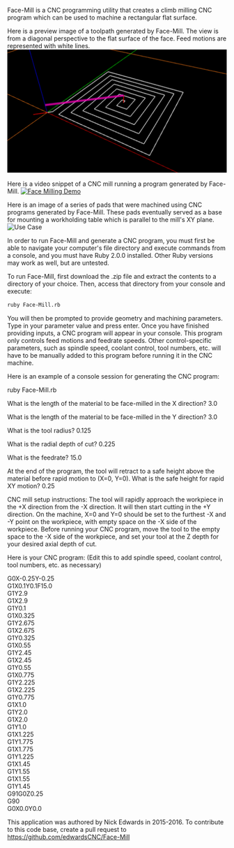 Face-Mill is a CNC programming utility that creates a climb milling CNC program which can be used to machine a rectangular flat surface.

Here is a preview image of a toolpath generated by Face-Mill. The view is from a diagonal perspective to the flat surface of the face. Feed motions are represented with white lines.
![Toolpath Preview](/Toolpath-Preview.png)

Here is a video snippet of a CNC mill running a program generated by Face-Mill. 
[![Face Milling Demo](http://img.youtube.com/vi/xK7AqyGdtgA/0.jpg)](https://youtu.be/xK7AqyGdtgA)

Here is an image of a series of pads that were machined using CNC programs generated by Face-Mill. These pads eventually served as a base for mounting a workholding table which is parallel to the mill's XY plane.
![Use Case](/Use-Case.png)

In order to run Face-Mill and generate a CNC program, you must first be able to navigate your computer's file directory and execute commands from a console, and you must have Ruby 2.0.0 installed. Other Ruby versions may work as well, but are untested.

To run Face-Mill, first download the .zip file and extract the contents to a directory of your choice. Then, access that directory from your console and execute:

```bash
ruby Face-Mill.rb
```

You will then be prompted to provide geometry and machining parameters. Type in your parameter value and press enter. Once you have finished providing inputs, a CNC program will appear in your console. This program only controls feed motions and feedrate speeds. Other control-specific parameters, such as spindle speed, coolant control, tool numbers, etc. will have to be manually added to this program before running it in the CNC machine.

Here is an example of a console session for generating the CNC program:

ruby Face-Mill.rb

What is the length of the material to be face-milled in the X direction?
3.0

What is the length of the material to be face-milled in the Y direction?
3.0

What is the tool radius?
0.125

What is the radial depth of cut?
0.225

What is the feedrate?
15.0

At the end of the program, the tool will retract to a safe height above the material before rapid motion to (X=0, Y=0).
What is the safe height for rapid XY motion?
0.25

CNC mill setup instructions: The tool will rapidly approach the workpiece in the +X direction from the -X direction. It will then start cutting in the +Y direction. On the machine, X=0 and Y=0 should be set to the furthest -X and -Y point on the workpiece, with empty space on the -X side of the workpiece. Before running your CNC program, move the tool to the empty space to the -X side of the workpiece, and set your tool at the Z depth for your desired axial depth of cut.

Here is your CNC program: (Edit this to add spindle speed, coolant control, tool numbers, etc. as necessary)

   G0X-0.25Y-0.25  
   G1X0.1Y0.1F15.0  
   G1Y2.9  
   G1X2.9  
   G1Y0.1  
   G1X0.325  
   G1Y2.675  
   G1X2.675  
   G1Y0.325  
   G1X0.55  
   G1Y2.45  
   G1X2.45  
   G1Y0.55  
   G1X0.775  
   G1Y2.225  
   G1X2.225  
   G1Y0.775  
   G1X1.0  
   G1Y2.0  
   G1X2.0  
   G1Y1.0  
   G1X1.225  
   G1Y1.775  
   G1X1.775  
   G1Y1.225  
   G1X1.45  
   G1Y1.55  
   G1X1.55  
   G1Y1.45  
   G91G0Z0.25  
   G90  
   G0X0.0Y0.0  

This application was authored by Nick Edwards in 2015-2016. To contribute to this code base, create a pull request to https://github.com/edwardsCNC/Face-Mill